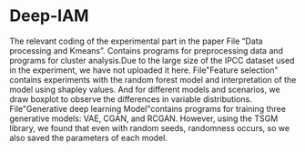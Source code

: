 # Deep-IAM
The relevant coding of the experimental part in the paper 
File “Data processing and Kmeans”. Contains programs for preprocessing data and programs for cluster analysis.Due to the large size of the IPCC dataset used in the experiment, we have not uploaded it here.
File"Feature selection" contains experiments with the random forest model and interpretation of the model using shapley values. And for different models and scenarios, we draw boxplot to observe the differences in variable distributions.
File"Generative deep learning Model"contains programs for training three generative models: VAE, CGAN, and RCGAN. However, using the TSGM library, we found that even with random seeds, randomness occurs, so we also saved the parameters of each model.
